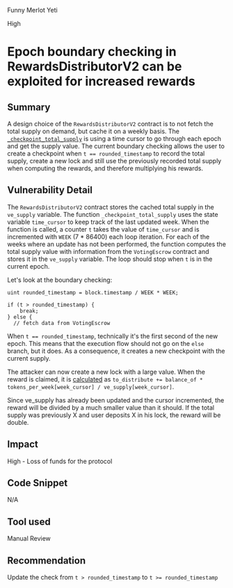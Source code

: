 Funny Merlot Yeti

High

# Epoch boundary checking in RewardsDistributorV2 can be exploited for increased rewards

## Summary

A design choice of the `RewardsDistributorV2` contract is to not fetch the total supply on demand, but cache it on a weekly basis. The [`_checkpoint_total_supply`](https://github.com/sherlock-audit/2024-06-velocimeter/blob/main/v4-contracts/contracts/RewardsDistributorV2.sol#L142-L163) is using a time cursor to go through each epoch and get the supply value.
The current boundary checking allows the user to create a checkpoint when `t == rounded_timestamp` to record the total supply, create a new lock and still use the previously recorded total supply when computing the rewards, and therefore multiplying his rewards.

## Vulnerability Detail

The `RewardsDistributorV2` contract stores the cached total supply in the `ve_supply` variable. The function `_checkpoint_total_supply` uses the state variable `time_cursor` to keep track of the last updated week. When the function is called, a counter `t` takes the value of `time_cursor` and is incremented with `WEEK` (7 * 86400) each loop iteration. For each of the weeks where an update has not been performed, the function computes the total supply value with information from the `VotingEscrow` contract and stores it in the `ve_supply` variable. The loop should stop when `t` is in the current epoch.

Let's look at the boundary checking:
```solidity
uint rounded_timestamp = block.timestamp / WEEK * WEEK;

if (t > rounded_timestamp) {
    break;
} else {
  // fetch data from VotingEscrow
```

When `t == rounded_timestamp`, technically it's the first second of the new epoch. This means that the execution flow should not go on the `else` branch, but it does. As a consequence, it creates a new checkpoint with the current supply.

The attacker can now create a new lock with a large value. When the reward is claimed, it is [calculated](https://github.com/sherlock-audit/2024-06-velocimeter/blob/main/v4-contracts/contracts/RewardsDistributorV2.sol#L211) as 
`to_distribute += balance_of * tokens_per_week[week_cursor] / ve_supply[week_cursor]`.

Since ve_supply has already been updated and the cursor incremented, the reward will be divided by a much smaller value than it should. If the total supply was previously X and user deposits  X in his lock,  the reward will be double.

## Impact

High - Loss of funds for the protocol

## Code Snippet

N/A

## Tool used

Manual Review

## Recommendation

Update the check from `t > rounded_timestamp` to `t >= rounded_timestamp`
